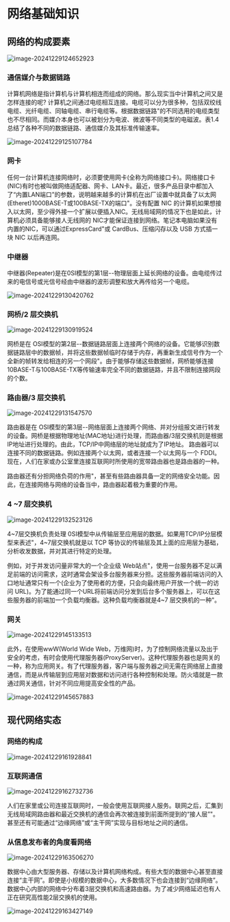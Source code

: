 # 网络基础知识





## 网络的构成要素



![image-20241229124652923](网络基础知识.assets/image-20241229124652923.png)







### 通信媒介与数据链路

计算机网络是指计算机与计算机相连而组成的网络。那么现实当中计算机之间又是怎样连接的呢?
计算机之间通过电缆相互连接。电缆可以分为很多种，包括双绞线电缆、光纤电缆、同轴电缆、串行电缆等。根据数据链路"的不同选用的电缆类型也不尽相同。而媒介本身也可以被划分为电波、微波等不同类型的电磁波。表1.4总结了各种不同的数据链路、通信媒介及其标准传输速率。

![image-20241229125107784](网络基础知识.assets/image-20241229125107784.png)

### 网卡

任何一台计算机连接网络时，必须要使用网卡(全称为网络接口卡)。网络接口卡(NIC)有时也被叫做网络适配器、网卡、LAN卡。最近，很多产品目录中都加入了“内置LAN端口”的参数，说明越来越多的计算机在出厂设置中就具备了以太网(Etheret)1000BASE-T或100BASE-TX的端口"。没有配置 NIC 的计算机如果想接入以太网，至少得外接一个扩展以便插入NIC。无线局域网的情况下也是如此，计算机必须具备能够接人无线网的
NIC才能保证连接到网络。笔记本电脑如果没有内置的NIC，可以通过ExpressCard"或 CardBus、压缩闪存以及 USB 方式插一块 NIC 以后再连网。



### 中继器

中继器(Repeater)是在0SI模型的第1层--物理层面上延长网络的设备。由电缆传过来的电信号或光信号经由中继器的波形调整和放大再传给另一个电缆。

![image-20241229130420762](网络基础知识.assets/image-20241229130420762.png)





### 网桥/2 层交换机

![image-20241229130919524](网络基础知识.assets/image-20241229130919524.png)

网桥是在 OSI模型的第2层--数据链路层面上连接两个网络的设备。它能够识别数据链路层中的数据帧，并将这些数据帧临时存储于内存，再重新生成信号作为一个全新的帧转发给相连的另一个网段"。由于能够存储这些数据帧，网桥能够连接10BASE-T与100BASE-TX等传输速率完全不同的数据链路，并且不限制连接网段的个数。



### 路由器/3 层交换机

![image-20241229131547570](网络基础知识.assets/image-20241229131547570.png)

路由器是在 OSI模型的第3层--网络层面上连接两个网络、并对分组报文进行转发的设备。网桥是根据物理地址(MAC地址)进行处理，而路由器/3层交换机则是根据IP地址进行处理的。由此，TCP/IP中网络层的地址就成为了IP地址。
路由器可以连接不同的数据链路。例如连接两个以太网，或者连接一个以太网与一个 FDDI。现在，人们在家或办公室里连接互联网时所使用的宽带路由器也是路由器的一种。

路由器还有分担网络负荷的作用"，甚至有些路由器具备一定的网络安全功能。因此，在连接网络与网络的设备当中，路由器起着极为重要的作用。





### 4 ~7 层交换机

![image-20241229132523126](网络基础知识.assets/image-20241229132523126.png)

4~7层交换机负责处理 0SI模型中从传输层至应用层的数据。如果用TCP/IP分层模型来表述"，4~7层交换机就是以 TCP 等协议的传输层及其上面的应用层为基础，分析收发数据，并对其进行特定的处理。

例如，对于并发访问量非常大的一个企业级 Web站点"，使用一台服务器不足以满足前端的访问需求，这时通常会架设多台服务器来分担。这些服务器前端访问的入口地址通常只有一个(企业为了使用者的方便，只会向最终用户开放一个统一的访问 URL)。为了能通过同一个URL将前端访问分发到后台多个服务器上，可以在这些服务器的前端加一个负载均衡器。这种负载均衡器就是4~7 层交换机的一种"。





### 网关

![image-20241229145133513](网络基础知识.assets/image-20241229145133513.png)

此外，在使用wwW(World Wide Web，万维网)时，为了控制网络流量以及出于安全的考虑，有时会使用代理服务器(ProxyServer)。这种代理服务器也是网关的一种，称为应用网关。有了代理服务器，客户端与服务器之间无需在网络层上直接通信，而是从传输层到应用层对数据和访问进行各种控制和处理。防火墙就是一款通过网关通信，针对不同应用提高安全性的产品。

![image-20241229145657883](网络基础知识.assets/image-20241229145657883.png)





## 现代网络实态



### 网络的构成

![image-20241229161928841](网络基础知识.assets/image-20241229161928841.png)

### 互联网通信



![image-20241229162732736](网络基础知识.assets/image-20241229162732736.png)

人们在家里或公司连接互联网时，一般会使用互联网接人服务。联网之后，汇集到无线局域网路由器和最近交换机的通信会再次被连接到前面所提到的“接人层”"。甚至还有可能通过“边缘网络”或“主干网”实现与目标地址之间的通信。





### 从信息发布者的角度看网络

![image-20241229163506270](网络基础知识.assets/image-20241229163506270.png)



数据中心由大型服务器、存储以及计算机网络构成。有些大型的数据中心甚至直接连接“主干网”。即使是小规模的数据中心，大多数情况下也会连接到“边缘网络”。
数据中心内部的网络中分布着3层交换机和高速路由器。为了减少网络延迟也有人正在研究高性能2层交换机的使用。





![image-20241229163427149](网络基础知识.assets/image-20241229163427149.png)